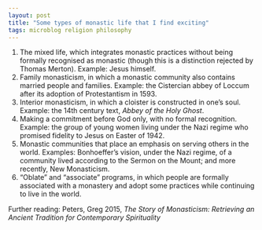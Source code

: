 ```yaml
---
layout: post
title: "Some types of monastic life that I find exciting"
tags: microblog religion philosophy
---
```

1. The mixed life, which integrates monastic practices without being formally recognised as monastic (though this is a distinction rejected by Thomas Merton). Example: Jesus himself.
2. Family monasticism, in which a monastic community also contains married people and families. Example: the Cistercian abbey of Loccum after its adoption of Protestantism in 1593.
3. Interior monasticism, in which a cloister is constructed in one’s soul. Example: the 14th century text, *Abbey of the Holy Ghost*.
4. Making a commitment before God only, with no formal recognition. Example: the group of young women living under the Nazi regime who promised fidelity to Jesus on Easter of 1942.
5. Monastic communities that place an emphasis on serving others in the world. Examples: Bonhoeffer’s vision, under the Nazi regime, of a community lived according to the Sermon on the Mount; and more recently, New Monasticism.
6. “Oblate” and “associate” programs, in which people are formally associated with a monastery and adopt some practices while continuing to live in the world.

Further reading: Peters, Greg 2015, *The Story of Monasticism: Retrieving an Ancient Tradition for Contemporary Spirituality*
